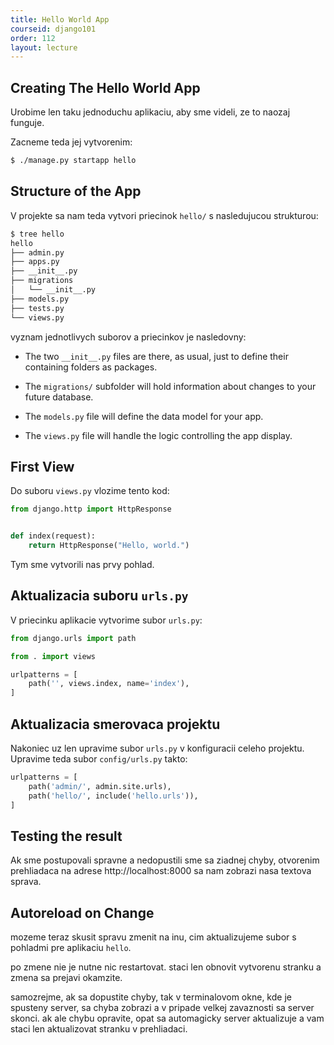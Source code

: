```yaml
---
title: Hello World App
courseid: django101
order: 112
layout: lecture
---
```


## Creating The Hello World App

Urobime len taku jednoduchu aplikaciu, aby sme videli, ze to naozaj funguje.

Zacneme teda jej vytvorenim:

```bash
$ ./manage.py startapp hello
```


## Structure of the App

V projekte sa nam teda vytvori priecinok `hello/` s nasledujucou strukturou:

```bash
$ tree hello
hello
├── admin.py
├── apps.py
├── __init__.py
├── migrations
│   └── __init__.py
├── models.py
├── tests.py
└── views.py
```

vyznam jednotlivych suborov a priecinkov je nasledovny:


* The two `__init__.py` files are there, as usual, just to define their containing folders as packages.

* The `migrations/` subfolder will hold information about changes to your future database.

* The `models.py` file will define the data model for your app.

* The `views.py` file will handle the logic controlling the app display.


## First View

Do suboru `views.py` vlozime tento kod:

```python
from django.http import HttpResponse


def index(request):
    return HttpResponse("Hello, world.")
```

Tym sme vytvorili nas prvy pohlad.


## Aktualizacia suboru `urls.py`

V priecinku aplikacie vytvorime subor `urls.py`:

```python
from django.urls import path

from . import views

urlpatterns = [
    path('', views.index, name='index'),
]
```


## Aktualizacia smerovaca projektu

Nakoniec uz len upravime subor `urls.py` v konfiguracii celeho projektu. Upravime teda subor `config/urls.py` takto:

```python
urlpatterns = [
    path('admin/', admin.site.urls),
    path('hello/', include('hello.urls')),
]
```


## Testing the result

Ak sme postupovali spravne a nedopustili sme sa ziadnej chyby, otvorenim prehliadaca na adrese http://localhost:8000 sa nam zobrazi nasa textova sprava.


## Autoreload on Change

mozeme teraz skusit spravu zmenit na inu, cim aktualizujeme subor s pohladmi pre aplikaciu `hello`.

po zmene nie je nutne nic restartovat. staci len obnovit vytvorenu stranku a zmena sa prejavi okamzite.

samozrejme, ak sa dopustite chyby, tak v terminalovom okne, kde je spusteny server, sa chyba zobrazi a v pripade velkej zavaznosti sa server skonci. ak ale chybu opravite, opat sa automagicky server aktualizuje a vam staci len aktualizovat stranku v prehliadaci.
